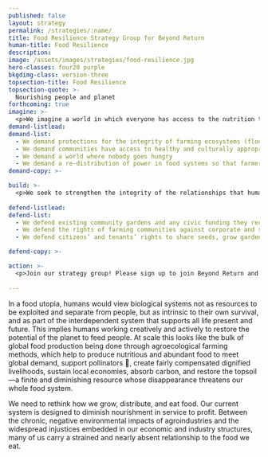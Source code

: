 ```yaml
---
published: false
layout: strategy
permalink: /strategies/:name/
title: Food Resilience Strategy Group for Beyond Return
human-title: Food Resilience
description: 
image: /assets/images/strategies/food-resilience.jpg
hero-classes: four20 purple
bkgdimg-class: version-three
topsection-title: Food Resilience
topsection-quote: >-
  Nourishing people and planet
forthcoming: true
imagine: >-
  <p>We imagine a world in which everyone has access to the nutrition they want and need, where people know the story of their food and work to maintain a healthy relationship with the soil, water, pollinators, farmers, and preparers of their food.</p>
demand-listlead:
demand-list: 
  - We demand protections for the integrity of farming ecosystems (flourishing pollinators, healthy topsoil, clean water) so that future generations can meet their food needs 
  - We demand communities have access to healthy and culturally appropriate food produced through ecologically sound and sustainable methods
  - We demand a world where nobody goes hungry 
  - We demand a re-distribution of power in food systems so that farmers and eaters are key decision-makers.  
demand-copy: >-

build: >-
  <p>We seek to strengthen the integrity of the relationships that humans have with each other, other living beings, and the planet through building a web of thriving local food systems. By supporting projects and organizations rooted in communities, we restore power to the farmer-custodians who uphold the interconnectedness of life for current and future generations, and ensure everyone has access to food that is culturally and biologically nourishing.</p>
  
defend-listlead: 
defend-list: 
  - We defend existing community gardens and any civic funding they receive against development encroachment, air pollution, and water pollution.
  - We defend the rights of farming communities against corporate and state-sponsored land grabbing 
  - We defend citizens’ and tenants’ rights to share seeds, grow gardens in their residence indoors, in yards, and roofs of their residences.

defend-copy: >-

action: >-
  <p>Join our strategy group! Please sign up to join Beyond Return and join one of our recurring onboarding sessions on Sunday (we announce those <a class="pink-link" href="https://www.facebook.com/groups/2064021427075304/events/" target="_blank">here</a>)!</p>
  
---
```

<p>In a food utopia, humans would view biological systems not as resources to be exploited and separate from people, but as intrinsic to their own survival, and as part of the interdependent system that supports all life present and future. This implies humans working creatively and actively to restore the potential of the planet to feed people. At scale this looks like the bulk of global food production being done through agroecological farming methods, which help to produce nutritious and abundant food to meet global demand, support pollinators 🐝, create fairly compensated dignified livelihoods, sustain local economies, absorb carbon, and restore the topsoil—a finite and diminishing resource whose disappearance threatens our whole food system.</p>
<p>We need to rethink how we grow, distribute, and eat food. Our current system is designed to diminish nourishment in service to profit. Between the chronic, negative environmental impacts of agroindustries and the widespread injustices embedded in our economic and industry structures, many of us carry a strained and nearly absent relationship to the food we eat.</p>
